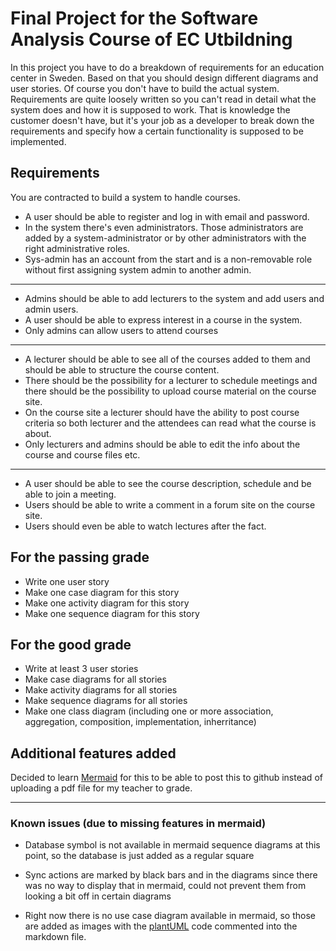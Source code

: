 # Final Project for the Software Analysis Course of EC Utbildning

In this project you have to do a breakdown of requirements for an education center in Sweden. Based on that you should design different diagrams and user stories.
Of course you don't have to build the actual system.
Requirements are quite loosely written so you can't read in detail what the system does and how it is supposed to work.
That is knowledge the customer doesn't have, but it's your job as a developer to break down the requirements and specify how a certain functionality is supposed to be implemented.

## Requirements

You are contracted to build a system to handle courses.

+ A user should be able to register and log in with email and password.
+ In the system there's even administrators. Those administrators are added by a system-administrator or by other administrators with the right administrative roles.
+ Sys-admin has an account from the start and is a non-removable role without first assigning system admin to another admin.

---

+ Admins should be able to add lecturers to the system and add users and admin users.
+ A user should be able to express interest in a course in the system.
+ Only admins can allow users to attend courses

---

+ A lecturer should be able to see all of the courses added to them and should be able to structure the course content.
+ There should be the possibility for a lecturer to schedule meetings and there should be the possibility to upload course material on the course site.
+ On the course site a lecturer should have the ability to post course criteria so both lecturer and the attendees can read what the course is about.
+ Only lecturers and admins should be able to edit the info about the course and course files etc.

---

+ A user should be able to see the course description, schedule and be able to join a meeting.
+ Users should be able to write a comment in a forum site on the course site.
+ Users should even be able to watch lectures after the fact.

## For the passing grade

+ Write one user story
+ Make one case diagram for this story
+ Make one activity diagram for this story
+ Make one sequence diagram for this story

## For the good grade

+ Write at least 3 user stories
+ Make case diagrams for all stories
+ Make activity diagrams for all stories
+ Make sequence diagrams for all stories
+ Make one class diagram (including one or more association, aggregation, composition, implementation, inherritance)

## Additional features added

Decided to learn [Mermaid](https://mermaid-js.github.io/mermaid/#/) for this to be able to post this to github instead of uploading a pdf file for my teacher to grade.

---

### Known issues (due to missing features in mermaid)

+ Database symbol is not available in mermaid sequence diagrams at this point, so the database is just added as a regular square

+ Sync actions are marked by black bars and in the diagrams since there was no way to display that in mermaid, could not prevent them from looking a bit off in certain diagrams

+ Right now there is no use case diagram available in mermaid, so those are added as images with the [plantUML](https://plantuml.com/) code commented into the markdown file.
